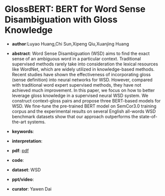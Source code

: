 #  GlossBERT: BERT for Word Sense Disambiguation with Gloss Knowledge 

- **author**:Luyao Huang,Chi Sun,Xipeng Qiu,Xuanjing Huang 

- **abstract**: Word Sense Disambiguation (WSD) aims to find the exact sense of an ambiguous word in a particular context. Traditional supervised methods rarely take into consideration the lexical resources like WordNet, which are widely utilized in knowledge-based methods. Recent studies have shown the effectiveness of incorporating gloss (sense definition) into neural networks for WSD. However, compared with traditional word expert supervised methods, they have not achieved much improvement. In this paper, we focus on how to better leverage gloss knowledge in a supervised neural WSD system. We construct context-gloss pairs and propose three BERT-based models for WSD. We fine-tune the pre-trained BERT model on SemCor3.0 training corpus and the experimental results on several English all-words WSD benchmark datasets show that our approach outperforms the state-of-the-art systems.  

- **keywords**:

- **interpretation**:

- **pdf**: [pdf](https://arxiv.org/pdf/1908.07245)

- **code**: 

- **dataset**: WSD

- **ppt/video**:

- **curator**: Yawen Dai